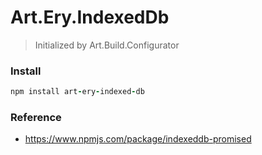 # Art.Ery.IndexedDb

> Initialized by Art.Build.Configurator

### Install

```coffeescript
npm install art-ery-indexed-db
```

### Reference

* https://www.npmjs.com/package/indexeddb-promised